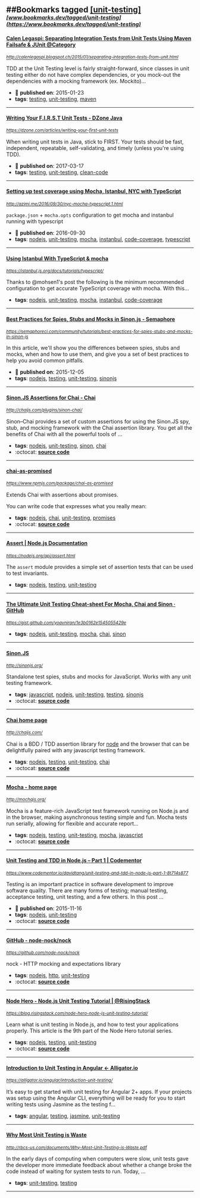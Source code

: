 ##Bookmarks tagged [[unit-testing]](https://www.bookmarks.dev?q=[unit-testing])
_<sup><sup>[www.bookmarks.dev/tagged/unit-testing](https://www.bookmarks.dev/tagged/unit-testing)</sup></sup>_
---
#### [Calen Legaspi: Separating Integration Tests from Unit Tests Using Maven Failsafe & JUnit @Category](http://calenlegaspi.blogspot.ch/2015/01/separating-integration-tests-from-unit.html)
_<sup>http://calenlegaspi.blogspot.ch/2015/01/separating-integration-tests-from-unit.html</sup>_

TDD at the Unit Testing level is fairly straight-forward, since classes in unit testing either do not have complex dependencies, or you mock-out the dependencies with a mocking framework (ex. Mockito)...
* :calendar: **published on**: 2015-01-23
* **tags**: [testing](../tagged/testing.md), [unit-testing](../tagged/unit-testing.md), [maven](../tagged/maven.md)
---
#### [Writing Your F.I.R.S.T Unit Tests - DZone Java](https://dzone.com/articles/writing-your-first-unit-tests)
_<sup>https://dzone.com/articles/writing-your-first-unit-tests</sup>_

When writing unit tests in Java, stick to FIRST. Your tests should be fast, independent, repeatable, self-validating, and timely (unless you're using TDD).
* :calendar: **published on**: 2017-03-17
* **tags**: [testing](../tagged/testing.md), [unit-testing](../tagged/unit-testing.md), [clean-code](../tagged/clean-code.md)
---
#### [Setting up test coverage using Mocha, Istanbul, NYC with TypeScript](http://azimi.me/2016/09/30/nyc-mocha-typescript.1.html)
_<sup>http://azimi.me/2016/09/30/nyc-mocha-typescript.1.html</sup>_

`package.json` + `mocha.opts` configuration to get mocha and instanbul running with typescript
* :calendar: **published on**: 2016-09-30
* **tags**: [nodejs](../tagged/nodejs.md), [unit-testing](../tagged/unit-testing.md), [mocha](../tagged/mocha.md), [instanbul](../tagged/instanbul.md), [code-coverage](../tagged/code-coverage.md), [typescript](../tagged/typescript.md)
---
#### [Using Istanbul With TypeScript & mocha](https://istanbul.js.org/docs/tutorials/typescript/)
_<sup>https://istanbul.js.org/docs/tutorials/typescript/</sup>_

Thanks to @mohsen1's post the following is the minimum recommended configuration to get accurate TypeScript coverage with mocha. With this…
* **tags**: [nodejs](../tagged/nodejs.md), [unit-testing](../tagged/unit-testing.md), [mocha](../tagged/mocha.md), [instanbul](../tagged/instanbul.md), [code-coverage](../tagged/code-coverage.md)
---
#### [Best Practices for Spies, Stubs and Mocks in Sinon.js - Semaphore](https://semaphoreci.com/community/tutorials/best-practices-for-spies-stubs-and-mocks-in-sinon-js)
_<sup>https://semaphoreci.com/community/tutorials/best-practices-for-spies-stubs-and-mocks-in-sinon-js</sup>_

In this article, we'll show you the differences between spies, stubs and mocks, when and how to use them, and give you a set of best practices to help you avoid common pitfalls.
* :calendar: **published on**: 2015-12-05
* **tags**: [nodejs](../tagged/nodejs.md), [testing](../tagged/testing.md), [unit-testing](../tagged/unit-testing.md), [sinonjs](../tagged/sinonjs.md)
---
#### [Sinon.JS Assertions for Chai - Chai](http://chaijs.com/plugins/sinon-chai/)
_<sup>http://chaijs.com/plugins/sinon-chai/</sup>_

Sinon–Chai provides a set of custom assertions for using the Sinon.JS spy, stub, and mocking framework with the Chai assertion library. You get all the benefits of Chai with all the powerful tools of ...
* **tags**: [nodejs](../tagged/nodejs.md), [unit-testing](../tagged/unit-testing.md), [sinon](../tagged/sinon.md), [chai](../tagged/chai.md)
* :octocat: **[source code](https://github.com/domenic/sinon-chai.git)**
---
#### [chai-as-promised](https://www.npmjs.com/package/chai-as-promised)
_<sup>https://www.npmjs.com/package/chai-as-promised</sup>_

Extends Chai with assertions about promises.

You can write code that expresses what you really mean:

* **tags**: [nodejs](../tagged/nodejs.md), [chai](../tagged/chai.md), [unit-testing](../tagged/unit-testing.md), [promises](../tagged/promises.md)
* :octocat: **[source code](https://github.com/domenic/chai-as-promised)**
---
#### [Assert | Node.js Documentation](https://nodejs.org/api/assert.html)
_<sup>https://nodejs.org/api/assert.html</sup>_

The `assert` module provides a simple set of assertion tests that can be used to test invariants.
* **tags**: [nodejs](../tagged/nodejs.md), [testing](../tagged/testing.md), [unit-testing](../tagged/unit-testing.md)
---
#### [The Ultimate Unit Testing Cheat-sheet For Mocha, Chai and Sinon · GitHub](https://gist.github.com/yoavniran/1e3b0162e1545055429e)
_<sup>https://gist.github.com/yoavniran/1e3b0162e1545055429e</sup>_

* **tags**: [nodejs](../tagged/nodejs.md), [unit-testing](../tagged/unit-testing.md), [mocha](../tagged/mocha.md), [chai](../tagged/chai.md), [sinon](../tagged/sinon.md)
---
#### [Sinon.JS](http://sinonjs.org/)
_<sup>http://sinonjs.org/</sup>_

Standalone test spies, stubs and mocks for JavaScript. Works with any unit testing framework.
* **tags**: [javascript](../tagged/javascript.md), [nodejs](../tagged/nodejs.md), [unit-testing](../tagged/unit-testing.md), [testing](../tagged/testing.md), [sinonjs](../tagged/sinonjs.md)
* :octocat: **[source code](https://github.com/sinonjs/sinon)**
---
#### [Chai home page](http://chaijs.com/)
_<sup>http://chaijs.com/</sup>_

Chai is a BDD / TDD assertion library for [node](http://nodejs.org) and the
browser that can be delightfully paired with any javascript testing framework.

* **tags**: [nodejs](../tagged/nodejs.md), [testing](../tagged/testing.md), [unit-testing](../tagged/unit-testing.md), [chai](../tagged/chai.md)
* :octocat: **[source code](https://github.com/chaijs/chai)**
---
#### [Mocha - home page](http://mochajs.org/)
_<sup>http://mochajs.org/</sup>_

Mocha is a feature-rich JavaScript test framework running on Node.js and in the browser, making asynchronous testing simple and fun. Mocha tests run serially, allowing for flexible and accurate report...
* **tags**: [nodejs](../tagged/nodejs.md), [testing](../tagged/testing.md), [unit-testing](../tagged/unit-testing.md), [mocha](../tagged/mocha.md), [javascript](../tagged/javascript.md)
* :octocat: **[source code](https://github.com/mochajs/mocha)**
---
#### [Unit Testing and TDD in Node.js – Part 1 | Codementor](https://www.codementor.io/davidtang/unit-testing-and-tdd-in-node-js-part-1-8t714s877)
_<sup>https://www.codementor.io/davidtang/unit-testing-and-tdd-in-node-js-part-1-8t714s877</sup>_

Testing is an important practice in software development to improve software quality. There are many forms of testing; manual testing, acceptance testing, unit testing, and a few others.
In this post ...
* :calendar: **published on**: 2015-11-16
* **tags**: [nodejs](../tagged/nodejs.md), [unit-testing](../tagged/unit-testing.md)
* :octocat: **[source code](https://github.com/skaterdav85/node-testing)**
---
#### [GitHub - node-nock/nock](https://github.com/node-nock/nock)
_<sup>https://github.com/node-nock/nock</sup>_

nock - HTTP mocking and expectations library
* **tags**: [nodejs](../tagged/nodejs.md), [http](../tagged/http.md), [unit-testing](../tagged/unit-testing.md)
* :octocat: **[source code](https://github.com/node-nock/nock)**
---
#### [Node Hero - Node.js Unit Testing Tutorial | @RisingStack](https://blog.risingstack.com/node-hero-node-js-unit-testing-tutorial/)
_<sup>https://blog.risingstack.com/node-hero-node-js-unit-testing-tutorial/</sup>_

Learn what is unit testing in Node.js, and how to test your applications properly. This article is the 9th part of the Node Hero tutorial series.
* **tags**: [nodejs](../tagged/nodejs.md), [testing](../tagged/testing.md), [unit-testing](../tagged/unit-testing.md)
* :octocat: **[source code](https://github.com/RisingStack/nodehero-testing)**
---
#### [Introduction to Unit Testing in Angular ← Alligator.io](https://alligator.io/angular/introduction-unit-testing/)
_<sup>https://alligator.io/angular/introduction-unit-testing/</sup>_

It’s easy to get started with unit testing for Angular 2+ apps. If your projects was setup using the Angular CLI, everything will be ready for you to start writing tests using Jasmine as the testing f...
* **tags**: [angular](../tagged/angular.md), [testing](../tagged/testing.md), [jasmine](../tagged/jasmine.md), [unit-testing](../tagged/unit-testing.md)
---
#### [Why Most Unit Testing is Waste](http://rbcs-us.com/documents/Why-Most-Unit-Testing-is-Waste.pdf)
_<sup>http://rbcs-us.com/documents/Why-Most-Unit-Testing-is-Waste.pdf</sup>_

In the early days of computing when computers were slow, unit tests gave the
developer more immediate feedback about whether a change broke the code instead of waiting for system tests to run. Today, ...
* **tags**: [unit-testing](../tagged/unit-testing.md), [testing](../tagged/testing.md)
---
